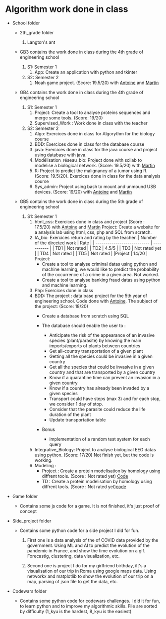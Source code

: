 # Algorithm work done in class

- School folder 
    * 2th_grade folder
        1. Langton's ant 

    * GB3 contains the work done in class during the 4th grade of engineering school
        1. S1: Semester 1
            1. App: Create an application with python and tkinter 
        2. S2: Semester 2
            1. Noah game project. (Score: 19.5/20) with [Antoine](https://github.com/Ynaij) and [Martin](https://github.com/MartinRethoret)

    * GB4 contains the work done in class during the 4th grade of engineering school
        1. S1: Semester 1
            1. Project: Create a tool to analyse proteins sequences and merge some tools. (Score: 19/20) 
            2. Supervised_Work : Work done in class with the teacher
        2. S2: Semester 2
            1. Algo: Exercices done in class for Algorythm for the biology course
            2. BDD: Exercices done in class for the database course
            3. java: Exercices done in class for the java course and project using database with java. 
            4. Modélisation_réseau_bio: Project done with scilab to modelise a biological network. (Score: 19.5/20) with [Martin](https://github.com/MartinRethoret)
            5. R: Project to predict the malignancy of a tumor using R. (Score: 19.5/20). Exercices done in class for the data analysis course
            6. Sys_admin: Project using bash to mount and unmound USB devices. (Score: 19/20) with [Antoine](https://github.com/Ynaij) and [Martin](https://github.com/MartinRethoret)

    * GB5 contains the work done in class during the 5th grade of engineering school
        1. S1: Semester 1
            1. html_css: Exercices done in class and project (Score : 17.5/20) with [Antoine](https://github.com/Ynaij) and [Martin](https://github.com/MartinRethoret)
                Project: Create a website for a analysis lab using html, css, php and SQL from scratch.
            2. IA_bio: Exercices return and rating by the teacher. 
                | Number of the directed work | Rate        |
                | --------------------------- | ----------- |
                | TD1                         | Not rated   |
                | TD2                         | 4.5/5       |
                | TD3                         | Not rated yet |
                | TD4                         | Not rated   |
                | TD5                         | Not rated   |
                |Project                      | 14/20       |
                Project: 
                * Create a tool to analyse criminal datas using python and machine learning, we would like to predict the probability of the occurrence of a crime in a given area. Not worked. 
                * Create a tool to analyse banking fraud datas using python and machine learning. 
            3. Php: Exercices done in class 
            4. BDD: The project : data base project for the 5th year of engineering school. Code done with [Antoine](https://github.com/Antempy). 
                The subject of the project: (Score: 18/20)
                - Create a database from scratch using SQL
                - The database should enable the user to : 
                    - Anticipate the risk of the appearance of an invasive species (plant/parasite) by knowing the main imports/exports of plants between countries
                    - Get all-country transportation of a given plant
                    - Getting all the species could be invasive in a given country
                    - Get all the species that could be invasive in a given country and that are transported by a given country
                    - Know if a quarantine time can prevent an invasion in a given country
                    - Know if a country has already been invaded by a given species
                    - Transport could have steps (max 3) and for each stop, we consider 1 day of stop. 
                    - Consider that the parasite could reduce the life duration of the plant 
                    - Update transportation table

                - Bonus
                    - implementation of a random test system for each query
            5. Integrative_Biology: Project to analyse biological EEG datas using python. (Score: 17/20)
                Not finish yet, but the code is working.
            6. Modeling : 
                - Project : Create a protein modelisation by homology using diffrent tools. (Score : Not rated yet) [Code](https://github.com/ChabCorp/Projet_MM)
                - TD : Create a protein modelisation by homology using diffrent tools. (Score : Not rated yet)[code](https://github.com/ChabCorp/TP_modmol)

- Game folder
    * Contains some js code for a game. It is not finished, it's just proof of concept

- Side_project folder
    * Contains some python code for a side project I did for fun. 
        1. First one is a data analysis of the of COVID data provided by the government. Using ML and AI to predict the evolution of the pandemic in France, and show the time evolution on a gif. Forecastig, clustering, data visualization, etc.

        2. Second one is project I do for my girlfriend birthday, iIt's a visualisation of our trip in Roma using google maps data. Using networkx and matplotlib to show the evolution of our trip on a map, parsing of json file to get the data, etc.

- Codewars folder 
    * Contains some python code for codewars challenges. I did it for fun, to learn python and to improve my algorithmic skills. File are sorted by difficulty (1_kyu is the hardest, 8_kyu is the easiest)

